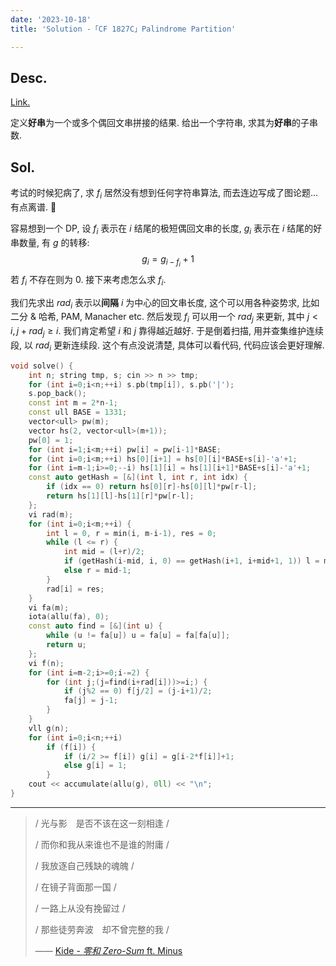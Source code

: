 ```yaml
---
date: '2023-10-18'
title: 'Solution -「CF 1827C」Palindrome Partition'

---
```


## Desc.

[Link.](https://codeforces.com/problemset/problem/1827/C)

定义**好串**为一个或多个偶回文串拼接的结果. 给出一个字符串, 求其为**好串**的子串数.

## Sol.

考试的时候犯病了, 求 $f_i$ 居然没有想到任何字符串算法, 而去连边写成了图论题... 有点离谱. 🤔

容易想到一个 DP, 设 $f_i$ 表示在 $i$ 结尾的极短偶回文串的长度, $g_i$ 表示在 $i$ 结尾的好串数量, 有 $g$ 的转移:
$$
g_i = g_{i-f_i}+1
$$
若 $f_i$ 不存在则为 $0$. 接下来考虑怎么求 $f_i$.

我们先求出 $rad_i$ 表示以**间隔** $i$ 为中心的回文串长度, 这个可以用各种姿势求, 比如二分 & 哈希, PAM, Manacher etc. 然后发现 $f_i$ 可以用一个 $rad_j$ 来更新, 其中 $j < i, j+rad_j \geqslant i$. 我们肯定希望 $i$ 和 $j$ 靠得越近越好. 于是倒着扫描, 用并查集维护连续段, 以 $rad_i$ 更新连续段. 这个有点没说清楚, 具体可以看代码, 代码应该会更好理解.

```cpp
void solve() {
    int n; string tmp, s; cin >> n >> tmp;
    for (int i=0;i<n;++i) s.pb(tmp[i]), s.pb('|');
    s.pop_back();
    const int m = 2*n-1;
    const ull BASE = 1331;
    vector<ull> pw(m);
    vector hs(2, vector<ull>(m+1));
    pw[0] = 1;
    for (int i=1;i<m;++i) pw[i] = pw[i-1]*BASE;
    for (int i=0;i<m;++i) hs[0][i+1] = hs[0][i]*BASE+s[i]-'a'+1;
    for (int i=m-1;i>=0;--i) hs[1][i] = hs[1][i+1]*BASE+s[i]-'a'+1;
    const auto getHash = [&](int l, int r, int idx) {
        if (idx == 0) return hs[0][r]-hs[0][l]*pw[r-l];
        return hs[1][l]-hs[1][r]*pw[r-l];
    };
    vi rad(m);
    for (int i=0;i<m;++i) {
        int l = 0, r = min(i, m-i-1), res = 0;
        while (l <= r) {
            int mid = (l+r)/2;
            if (getHash(i-mid, i, 0) == getHash(i+1, i+mid+1, 1)) l = mid+1, res = mid;
            else r = mid-1;
        }
        rad[i] = res;
    }
    vi fa(m);
    iota(allu(fa), 0);
    const auto find = [&](int u) {
        while (u != fa[u]) u = fa[u] = fa[fa[u]];
        return u;
    };
    vi f(n);
    for (int i=m-2;i>=0;i-=2) {
        for (int j;(j=find(i+rad[i]))>=i;) {
            if (j%2 == 0) f[j/2] = (j-i+1)/2;
            fa[j] = j-1;
        }
    }
    vll g(n);
    for (int i=0;i<n;++i)
        if (f[i]) {
            if (i/2 >= f[i]) g[i] = g[i-2*f[i]]+1;
            else g[i] = 1;
        }
    cout << accumulate(allu(g), 0ll) << "\n";
}
```

----

> / 光与影　是否不该在这一刻相逢 /
>
> / 而你和我从来谁也不是谁的附庸 /
>
> / 我放逐自己残缺的魂魄 /
>
> / 在镜子背面那一国 /
>
> / 一路上从没有挽留过 /
>
> / 那些徒劳奔波　却不曾完整的我 /
>
> —— [Kide - *零和 Zero-Sum* ft. Minus](https://vocadb.net/S/291185/)